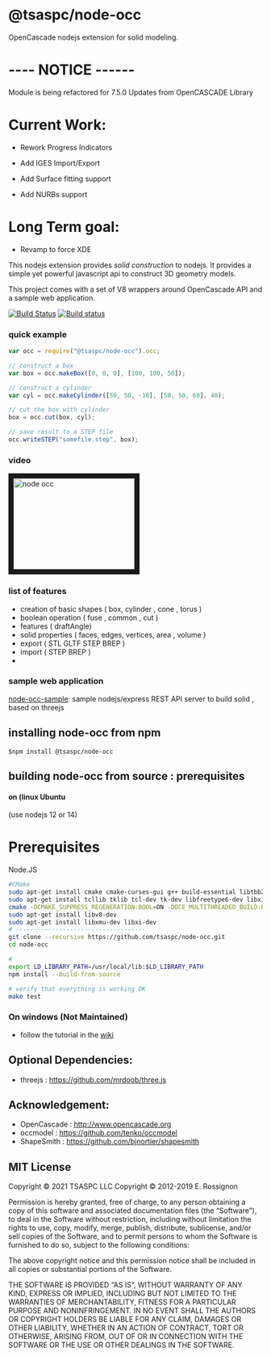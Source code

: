 # @tsaspc/node-occ

OpenCascade nodejs extension for solid modeling.

# ---- NOTICE ------
Module is being refactored for 7.5.0 Updates from OpenCASCADE Library

# Current Work:

-   Rework Progress Indicators

-   Add IGES Import/Export

-   Add Surface fitting support

-   Add NURBs support

# Long Term goal:

-   Revamp to force XDE



This nodejs extension provides _solid construction_ to nodejs.
It provides a simple yet powerful javascript api to construct 3D geometry models.

This project comes with a set of V8 wrappers around OpenCascade API and a sample web application.

[![Build Status](https://travis-ci.org/OpenWebCAD/node-occ.png?branch=master)](https://travis-ci.org/OpenWebCAD/node-occ)
[![Build status](https://ci.appveyor.com/api/projects/status/s5eaux89v2c0wmu4?svg=true)](https://ci.appveyor.com/project/erossignon/node-occ-6ktv4)

### quick example

```javascript
var occ = require("@tsaspc/node-occ").occ;

// construct a box
var box = occ.makeBox([0, 0, 0], [100, 100, 50]);

// construct a cylinder
var cyl = occ.makeCylinder([50, 50, -10], [50, 50, 60], 40);

// cut the box with cylinder
box = occ.cut(box, cyl);

// save result to a STEP file
occ.writeSTEP("somefile.step", box);
```

### video

<a href="http://www.youtube.com/watch?feature=player_embedded&v=swUPSa2zyrY" target="_blank"><img src="http://img.youtube.com/vi/swUPSa2zyrY/0.jpg" 
alt="node occ" width="240" height="180" border="10" /></a>

### list of features

-   creation of basic shapes ( box, cylinder , cone , torus )
-   boolean operation ( fuse , common , cut )
-   features ( draftAngle)
-   solid properties ( faces, edges, vertices, area , volume )
-   export ( STL GLTF STEP BREP )
-   import ( STEP BREP )
-   

### sample web application

[node-occ-sample](https://github.com/erossignon/node-occ-sample): sample nodejs/express REST API server to build solid , based on threejs

## installing node-occ from npm

```
$npm install @tsaspc/node-occ
```

## building node-occ from source : prerequisites


#### on (linux Ubuntu

(use nodejs 12 or 14)
# Prerequisites 
Node.JS

```bash
#CMake
sudo apt-get install cmake cmake-curses-gui g++ build-essential libtbb2
sudo apt-get install tcllib tklib tcl-dev tk-dev libfreetype6-dev libx11-dev libgl1-mesa-dev libfreeimage-dev rapidjson-dev
cmake -DCMAKE_SUPPRESS_REGENERATION:BOOL=ON -DOCE_MULTITHREADED_BUILD:BOOL=ON -DBUILD_SHARED_LIBS:BOOL=OFF -DBUILD_TESTING:BOOLEAN=OFF -DOCE_DRAW:BOOLEAN=OFF -DOCE_TESTING:BOOLEAN=OFF -DOCE_OCAF:BOOLEAN=OFF -DOCE_VISUALISATION:BOOLEAN=OFF -DOCE_DISABLE_X11:BOOLEAN=ON -DUSE_RAPIDJSON:BOOLEAN=ON -DOCE_DISABLE_TKSERVICE_FONT:BOOLEAN=ON -DOCE_USE_PCH:BOOLEAN=ON .
sudo apt-get install libv8-dev
sudo apt-get install libxmu-dev libxi-dev
# ------------------------------------
git clone --recursive https://github.com/tsaspc/node-occ.git
cd node-occ

#
export LD_LIBRARY_PATH=/usr/local/lib:$LD_LIBRARY_PATH
npm install --build-from-source

# verify that everything is working OK
make test
```

### On windows (Not Maintained)

-   follow the tutorial in the [wiki](https://github.com/erossignon/node-occ/wiki)

## Optional Dependencies:

-   threejs : https://github.com/mrdoob/three.js

## Acknowledgement:

-   OpenCascade : http://www.opencascade.org
-   occmodel : https://github.com/tenko/occmodel
-   ShapeSmith : https://github.com/bjnortier/shapesmith

## MIT License

Copyright © 2021 TSASPC LLC
Copyright © 2012-2019 E. Rossignon

Permission is hereby granted, free of charge, to any person obtaining a copy of this software and associated documentation files (the “Software”), to deal in the Software without restriction, including without limitation the rights to use, copy, modify, merge, publish, distribute, sublicense, and/or sell copies of the Software, and to permit persons to whom the Software is furnished to do so, subject to the following conditions:

The above copyright notice and this permission notice shall be included in all copies or substantial portions of the Software.

THE SOFTWARE IS PROVIDED “AS IS”, WITHOUT WARRANTY OF ANY KIND, EXPRESS OR IMPLIED, INCLUDING BUT NOT LIMITED TO THE WARRANTIES OF MERCHANTABILITY, FITNESS FOR A PARTICULAR PURPOSE AND NONINFRINGEMENT. IN NO EVENT SHALL THE AUTHORS OR COPYRIGHT HOLDERS BE LIABLE FOR ANY CLAIM, DAMAGES OR OTHER LIABILITY, WHETHER IN AN ACTION OF CONTRACT, TORT OR OTHERWISE, ARISING FROM, OUT OF OR IN CONNECTION WITH THE SOFTWARE OR THE USE OR OTHER DEALINGS IN THE SOFTWARE.
